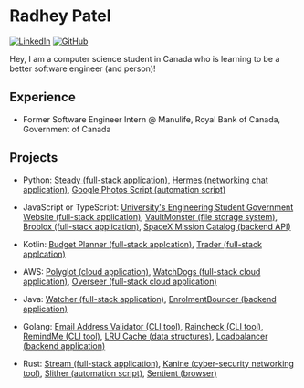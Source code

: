 <!--- yoinked this readme template from Bardia Moshiri :P ---> 

# Radhey Patel

[![LinkedIn](https://img.shields.io/badge/LinkedIn-000?style=flat&logoColor=blue&logo=linkedin)](https://www.linkedin.com/in/radhey-patel-/)
[![GitHub](https://img.shields.io/badge/-GitHub-000?style=flat&logo=github)](https://www.github.com/yehdar)

Hey, I am a computer science student in Canada who is learning to be a better software engineer (and person)!

## Experience
- Former Software Engineer Intern @ Manulife, Royal Bank of Canada, Government of Canada 

## Projects
- Python: [Steady (full-stack application)](https://github.com/Yehdar/steady), [Hermes (networking chat application)](https://github.com/Yehdar/hermes), [Google Photos Script (automation script)](https://github.com/Yehdar/Google-Photos-Script)

- JavaScript or TypeScript: [University's Engineering Student Government Website (full-stack application)](https://github.com/lascongress/lascongress.github.io), [VaultMonster (file storage system)](https://github.com/Yehdar/vaultmonster), [Broblox (full-stack application)](https://github.com/Yehdar/broblox), [SpaceX Mission Catalog (backend API)](https://github.com/Yehdar/spacex-mission-catalog)

- Kotlin: [Budget Planner (full-stack applcation)](https://github.com/Yehdar/Budget-Planner), [Trader (full-stack applcation)](https://github.com/Yehdar/trader)

- AWS: [Polyglot (cloud application)](https://github.com/Yehdar/polyglot), [WatchDogs (full-stack cloud application)](https://github.com/Yehdar/watchdogs), [Overseer (full-stack cloud application)](https://github.com/Yehdar/overseer)

- Java: [Watcher (full-stack application)](https://github.com/Yehdar/watcher), [EnrolmentBouncer (backend application)](https://github.com/Yehdar/enrolment-bouncer)

- Golang: [Email Address Validator (CLI tool)](https://github.com/The-Golang-Way/email-address-validator), [Raincheck (CLI tool)](https://github.com/The-Golang-Way/raincheck), [RemindMe (CLI tool)](https://github.com/The-Golang-Way/remindme), [LRU Cache (data structures)](https://github.com/The-Golang-Way/LRU-cache), [Loadbalancer (backend application)](https://github.com/The-Golang-Way/loadbalancer) 

- Rust: [Stream (full-stack application)](https://github.com/Yehdar/stream), [Kanine (cyber-security networking tool)](https://github.com/Yehdar/kanine/), [Slither (automation script)](https://github.com/Yehdar/slither), [Sentient (browser)](https://github.com/Yehdar/sentient)

